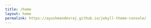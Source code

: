 ```yaml
---
title: /home
layout: home
permalink: https://ayushmandevraj.github.io/jekyll-theme-console/
---
```

 
